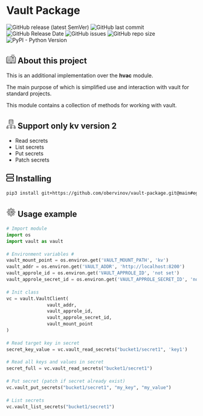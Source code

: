 # Vault Package
![GitHub release (latest SemVer)](https://img.shields.io/github/v/release/obervinov/vault-package?style=for-the-badge)
![GitHub last commit](https://img.shields.io/github/last-commit/obervinov/vault-package?style=for-the-badge)
![GitHub Release Date](https://img.shields.io/github/release-date/obervinov/vault-package?style=for-the-badge)
![GitHub issues](https://img.shields.io/github/issues/obervinov/vault-package?style=for-the-badge)
![GitHub repo size](https://img.shields.io/github/repo-size/obervinov/vault-package?style=for-the-badge)
![PyPI - Python Version](https://img.shields.io/pypi/pyversions/instaloader?style=for-the-badge)

## <img src="https://github.com/obervinov/content/blob/main/ico/1945958.png" width="25" title="about"> About this project
This is an additional implementation over the **hvac** module.

The main purpose of which is simplified use and interaction with vault for standard projects.

This module contains a collection of methods for working with vault.



## <img src="https://github.com/obervinov/content/blob/main/ico/8823344.png" width="25" title="functions"> Support only kv version 2
- Read secrets
- List secrets
- Put secrets
- Patch secrets

## <img src="https://github.com/obervinov/content/blob/main/ico/8840892.png" width="20" title="install"> Installing
```bash
pip3 install git+https://github.com/obervinov/vault-package.git@main#egg=vault
```

## <img src="https://github.com/obervinov/content/blob/main/ico/7264022.png" width="25" title="usage"> Usage example
```python
# Import module
import os
import vault as vault

# Environment variables #
vault_mount_point = os.environ.get('VAULT_MOUNT_PATH', 'kv')
vault_addr = os.environ.get('VAULT_ADDR', 'http://localhost:8200')
vault_approle_id = os.environ.get('VAULT_APPROLE_ID', 'not set')
vault_approle_secret_id = os.environ.get('VAULT_APPROLE_SECRET_ID', 'not set')

# Init class
vc = vault.VaultClient(
               vault_addr,
               vault_approle_id,
               vault_approle_secret_id,
               vault_mount_point
)

# Read target key in secret
secret_key_value = vc.vault_read_secrets("bucket1/secret1", 'key1')

# Read all keys and values in secret
secret_full = vc.vault_read_secrets("bucket1/secret1")

# Put secret (patch if secret already exist)
vc.vault_put_secrets("bucket1/secret1", "my_key", "my_value")

# List secrets
vc.vault_list_secrets("bucket1/secret1")
```
